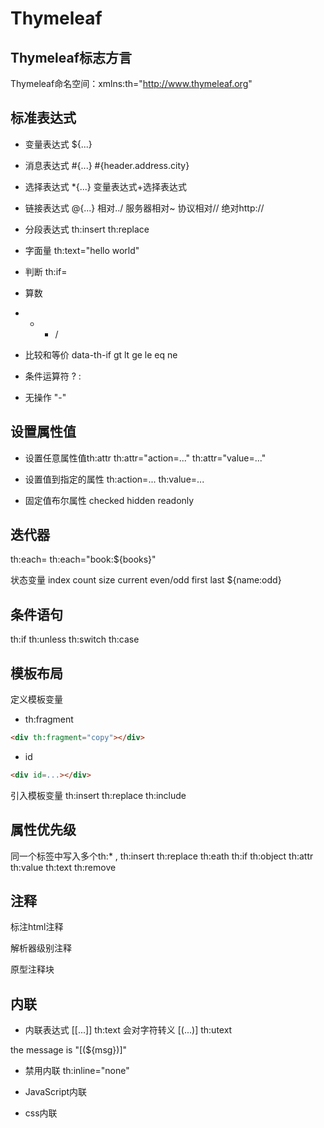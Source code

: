 # Thymeleaf

## Thymeleaf标志方言
<span th:text="...">
<span data-th-text="...">

Thymeleaf命名空间：xmlns:th="http://www.thymeleaf.org"

## 标准表达式
- 变量表达式
${...}
<span th:text="${user.name}">

- 消息表达式
#{...}
#{header.address.city}

- 选择表达式
*{...}
变量表达式+选择表达式

- 链接表达式
@{...}
相对../
服务器相对~
协议相对//
绝对http://

- 分段表达式
th:insert
th:replace

- 字面量
th:text="hello world"

- 判断
th:if=

- 算数
+ - * /

- 比较和等价
data-th-if
gt lt ge le 
eq ne

- 条件运算符
? :

- 无操作
"-"


## 设置属性值
- 设置任意属性值th:attr
th:attr="action=..."
th:attr="value=..."

- 设置值到指定的属性
th:action=...
th:value=...

- 固定值布尔属性
checked
hidden
readonly


## 迭代器
th:each=
th:each="book:${books}"

状态变量
index 
count
size
current
even/odd
first
last
${name:odd}


## 条件语句
th:if
th:unless
th:switch	th:case

## 模板布局
定义模板变量
- th:fragment
```html
<div th:fragment="copy"></div>
```
- id
```html
<div id=...></div>
```
引入模板变量
th:insert
th:replace
th:include

## 属性优先级
同一个标签中写入多个th:* ,
th:insert th:replace
th:eath
th:if
th:object
th:attr
th:value
th:text
th:remove


## 注释
标注html注释

解析器级别注释
<!--/* */-->

原型注释块
<!--/*/
/*/-->

## 内联
- 内联表达式
[[...]] th:text  会对字符转义
[(...)] th:utext
<p>the message is "[(${msg})]"</p>

- 禁用内联
th:inline="none"

- JavaScript内联

- css内联
<style th:inline="css">

## 基本对象
#ctx:上下文对象
#locale：
#param：用于检索
#session
# application：

# 上下文对象
# request
#session
#serveletContext

Thymeleaf与Spring Boot集成
依赖 spring-boot-starter-thymeleaf

//自定义thymleaf 和thymeleaf layout dialect 的版本
ext['thymeleaf.version']='3.0.0.RELEASE'
ext['themeleaf-layout-dialect.version']='2.2.0'


## Theymeleaf 实战
修改application.properties
spring.thymeleaf.encoding=utf-8
